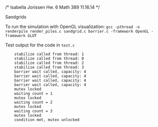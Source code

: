 /* 
   Isabella Jorissen
   Hw. 6
   Math 389
   11.16.14
 */

Sandgrids

To run the simulation with OpenGL visualization:
`gcc -pthread -o renderpile render_piles.c sandgrid.c barrier.c -framework OpenGL -framework GLUT`



Test output for the code in `test.c`

```
	stabilize called from thread: 1
	stabilize called from thread: 0
	stabilize called from thread: 2
	stabilize called from thread: 3
	barrier wait called, capacity: 4
	barrier wait called, capacity: 4
	barrier wait called, capacity: 4
	barrier wait called, capacity: 4
	mutex locked
	waiting count = 1
	mutex locked
	waiting count = 2
	mutex locked
	waiting count = 3
	mutex locked
	condition met, mutex unlocked
```